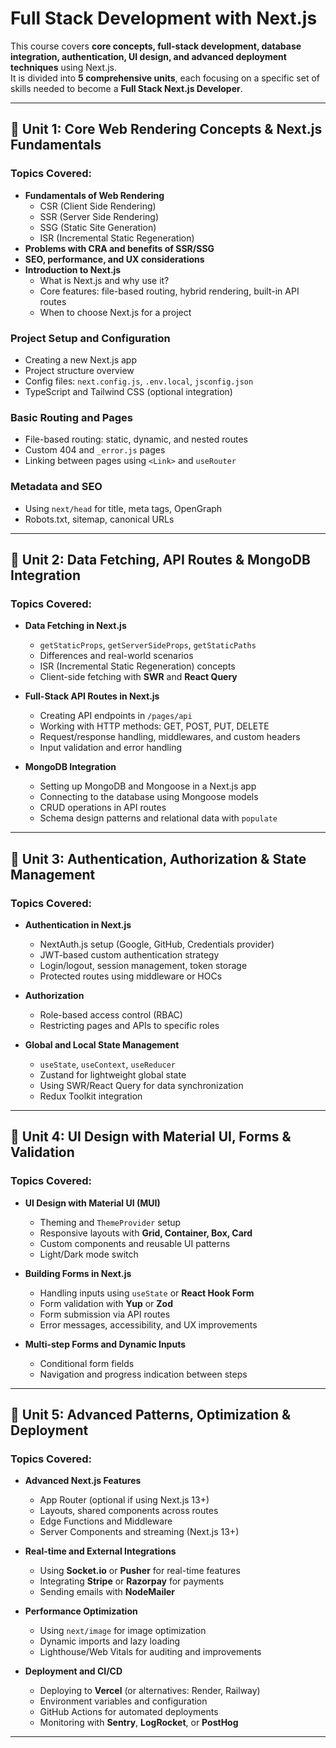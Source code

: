 # Full Stack Development with Next.js

This course covers **core concepts, full-stack development, database integration, authentication, UI design, and advanced deployment techniques** using Next.js.  
It is divided into **5 comprehensive units**, each focusing on a specific set of skills needed to become a **Full Stack Next.js Developer**.

---

## 📌 Unit 1: Core Web Rendering Concepts & Next.js Fundamentals

### Topics Covered:
- **Fundamentals of Web Rendering**
  - CSR (Client Side Rendering)
  - SSR (Server Side Rendering)
  - SSG (Static Site Generation)
  - ISR (Incremental Static Regeneration)
- **Problems with CRA and benefits of SSR/SSG**
- **SEO, performance, and UX considerations**
- **Introduction to Next.js**
  - What is Next.js and why use it?
  - Core features: file-based routing, hybrid rendering, built-in API routes
  - When to choose Next.js for a project

### Project Setup and Configuration
- Creating a new Next.js app
- Project structure overview
- Config files: `next.config.js`, `.env.local`, `jsconfig.json`
- TypeScript and Tailwind CSS (optional integration)

### Basic Routing and Pages
- File-based routing: static, dynamic, and nested routes
- Custom 404 and `_error.js` pages
- Linking between pages using `<Link>` and `useRouter`

### Metadata and SEO
- Using `next/head` for title, meta tags, OpenGraph
- Robots.txt, sitemap, canonical URLs

---

## 📌 Unit 2: Data Fetching, API Routes & MongoDB Integration

### Topics Covered:
- **Data Fetching in Next.js**
  - `getStaticProps`, `getServerSideProps`, `getStaticPaths`
  - Differences and real-world scenarios
  - ISR (Incremental Static Regeneration) concepts
  - Client-side fetching with **SWR** and **React Query**

- **Full-Stack API Routes in Next.js**
  - Creating API endpoints in `/pages/api`
  - Working with HTTP methods: GET, POST, PUT, DELETE
  - Request/response handling, middlewares, and custom headers
  - Input validation and error handling

- **MongoDB Integration**
  - Setting up MongoDB and Mongoose in a Next.js app
  - Connecting to the database using Mongoose models
  - CRUD operations in API routes
  - Schema design patterns and relational data with `populate`

---

## 📌 Unit 3: Authentication, Authorization & State Management

### Topics Covered:
- **Authentication in Next.js**
  - NextAuth.js setup (Google, GitHub, Credentials provider)
  - JWT-based custom authentication strategy
  - Login/logout, session management, token storage
  - Protected routes using middleware or HOCs

- **Authorization**
  - Role-based access control (RBAC)
  - Restricting pages and APIs to specific roles

- **Global and Local State Management**
  - `useState`, `useContext`, `useReducer`
  - Zustand for lightweight global state
  - Using SWR/React Query for data synchronization
  - Redux Toolkit integration

---

## 📌 Unit 4: UI Design with Material UI, Forms & Validation

### Topics Covered:
- **UI Design with Material UI (MUI)**
  - Theming and `ThemeProvider` setup
  - Responsive layouts with **Grid, Container, Box, Card**
  - Custom components and reusable UI patterns
  - Light/Dark mode switch

- **Building Forms in Next.js**
  - Handling inputs using `useState` or **React Hook Form**
  - Form validation with **Yup** or **Zod**
  - Form submission via API routes
  - Error messages, accessibility, and UX improvements

- **Multi-step Forms and Dynamic Inputs**
  - Conditional form fields
  - Navigation and progress indication between steps

---

## 📌 Unit 5: Advanced Patterns, Optimization & Deployment

### Topics Covered:
- **Advanced Next.js Features**
  - App Router (optional if using Next.js 13+)
  - Layouts, shared components across routes
  - Edge Functions and Middleware
  - Server Components and streaming (Next.js 13+)

- **Real-time and External Integrations**
  - Using **Socket.io** or **Pusher** for real-time features
  - Integrating **Stripe** or **Razorpay** for payments
  - Sending emails with **NodeMailer**

- **Performance Optimization**
  - Using `next/image` for image optimization
  - Dynamic imports and lazy loading
  - Lighthouse/Web Vitals for auditing and improvements

- **Deployment and CI/CD**
  - Deploying to **Vercel** (or alternatives: Render, Railway)
  - Environment variables and configuration
  - GitHub Actions for automated deployments
  - Monitoring with **Sentry**, **LogRocket**, or **PostHog**

---


